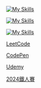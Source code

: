 [![My Skills](https://skillicons.dev/icons?i=js,html,css,bootstrap)](https://skillicons.dev)

[![My Skills](https://skillicons.dev/icons?i=py,django,flask)](https://skillicons.dev)

[![My Skills](https://skillicons.dev/icons?i=git)](https://skillicons.dev)

[LeetCode](https://leetcode.com/u/RDNNN/)

[CodePen](https://codepen.io/RDNNNNN)

[Udemy](https://www.udemy.com/user/ma-yu-deng/)

[2024鐵人賽](https://ithelp.ithome.com.tw/users/20168290/ironman/7118)
